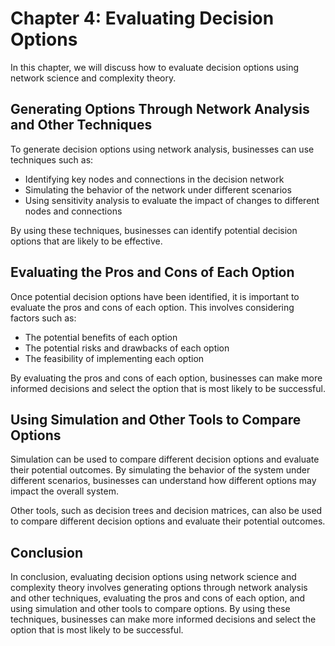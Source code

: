 Chapter 4: Evaluating Decision Options
======================================

In this chapter, we will discuss how to evaluate decision options using network science and complexity theory.

Generating Options Through Network Analysis and Other Techniques
----------------------------------------------------------------

To generate decision options using network analysis, businesses can use techniques such as:

* Identifying key nodes and connections in the decision network
* Simulating the behavior of the network under different scenarios
* Using sensitivity analysis to evaluate the impact of changes to different nodes and connections

By using these techniques, businesses can identify potential decision options that are likely to be effective.

Evaluating the Pros and Cons of Each Option
-------------------------------------------

Once potential decision options have been identified, it is important to evaluate the pros and cons of each option. This involves considering factors such as:

* The potential benefits of each option
* The potential risks and drawbacks of each option
* The feasibility of implementing each option

By evaluating the pros and cons of each option, businesses can make more informed decisions and select the option that is most likely to be successful.

Using Simulation and Other Tools to Compare Options
---------------------------------------------------

Simulation can be used to compare different decision options and evaluate their potential outcomes. By simulating the behavior of the system under different scenarios, businesses can understand how different options may impact the overall system.

Other tools, such as decision trees and decision matrices, can also be used to compare different decision options and evaluate their potential outcomes.

Conclusion
----------

In conclusion, evaluating decision options using network science and complexity theory involves generating options through network analysis and other techniques, evaluating the pros and cons of each option, and using simulation and other tools to compare options. By using these techniques, businesses can make more informed decisions and select the option that is most likely to be successful.
